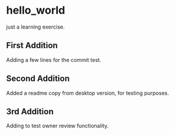 # hello_world
just a learning exercise.

## First Addition

Adding a few lines for the commit test.

## Second Addition

Added a readme copy from desktop version, for testing purposes.

## 3rd Addition

Adding to test owner review functionality.
